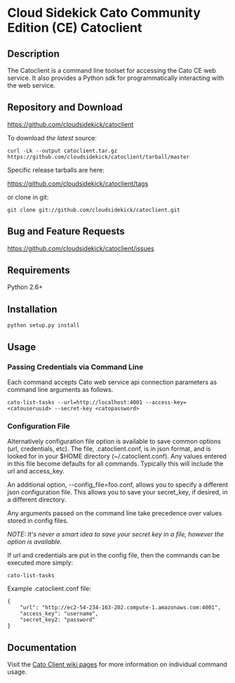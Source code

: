 # Cloud Sidekick Cato Community Edition (CE) Catoclient

## Description

The Catoclient is a command line toolset for accessing the Cato CE 
web service. It also provides a Python sdk for programmatically 
interacting with the web service.

## Repository and Download

https://github.com/cloudsidekick/catoclient

To download _the latest_ source:

```
curl -Lk --output catoclient.tar.gz https://github.com/cloudsidekick/catoclient/tarball/master
```

Specific release tarballs are here:

https://github.com/cloudsidekick/catoclient/tags

or clone in git:

```
git clone git://github.com/cloudsidekick/catoclient.git
```

## Bug and Feature Requests

https://github.com/cloudsidekick/catoclient/issues

## Requirements

Python 2.6+ 

## Installation

```
python setup.py install
```

## Usage

### Passing Credentials via Command Line

Each command accepts Cato web service api connection parameters as command line arguments as follows. 

```
cato-list-tasks --url=http://localhost:4001 --access-key=<catouseruuid> --secret-key <catopassword> 
```

### Configuration File

Alternatively configuration file option is available to save common options (url, credentials, etc).
The file, .catoclient.conf, is in json format, and is looked for in your $HOME directory (~/.catoclient.conf).
Any values entered in this file become defaults for all commands.
Typically this will include the url and access_key.

An additional option, --config_file=foo.conf, allows you to specify a different json configuration file.
This allows you to save your secret_key, if desired, in a different directory.

Any arguments passed on the command line take precedence over values stored in config files.

_NOTE: It's never a smart idea to save your secret key in a file, however the option is available._

If url and credentials are put in the config file, then the commands can be executed more simply:

```
cato-list-tasks
```

Example .catoclient.conf file:
```
{
    "url": "http://ec2-54-234-163-202.compute-1.amazonaws.com:4001",
    "access_key": "username",
    "secret_key2: "password"
}
```
## Documentation

Visit the [Cato Client wiki pages](https://github.com/cloudsidekick/catoclient/wiki) for more information on individual command usage.
